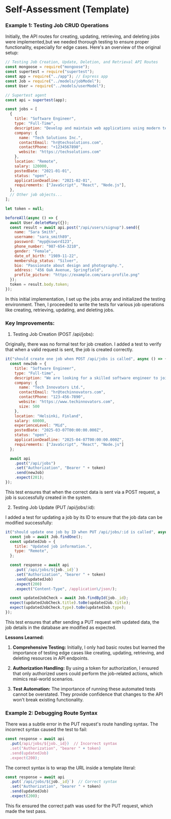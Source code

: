 # Self-Assessment (Template)

### Example 1: Testing Job CRUD Operations

Initially, the API routes for creating, updating, retrieving, and deleting jobs were implemented,but we needed thorough testing to ensure proper functionality, 
especially for edge cases. Here's an overview of the original setup:

```javascript
// Testing Job Creation, Update, Deletion, and Retrieval API Routes
const mongoose = require("mongoose");
const supertest = require("supertest");
const app = require("../app"); // Express app
const Job = require("../models/jobModel");
const User = require("../models/userModel");

// Supertest agent
const api = supertest(app);

const jobs = [
  {
    title: "Software Engineer",
    type: "Full-Time",
    description: "Develop and maintain web applications using modern technologies.",
    company: {
      name: "Tech Solutions Inc.",
      contactEmail: "hr@techsolutions.com",
      contactPhone: "+1234567890",
      website: "https://techsolutions.com"
    },
    location: "Remote",
    salary: 120000,
    postedDate: "2021-01-01",
    status: "open",
    applicationDeadline: "2021-02-01",
    requirements: ["JavaScript", "React", "Node.js"],
  },
  // Other job objects...
];

let token = null;

beforeAll(async () => {
  await User.deleteMany({});
  const result = await api.post("/api/users/signup").send({
    name: "Sara Smith",
    username: "sara_smith89",
    password: "myp@ssword123",
    phone_number: "987-654-3210",
    gender: "Female",
    date_of_birth: "1989-11-22",
    membership_status: "Silver",
    bio: "Passionate about design and photography.",
    address: "456 Oak Avenue, Springfield",
    profile_picture: "https://example.com/sara-profile.png"
  });
  token = result.body.token;
});
```
In this initial implementation, I set up the jobs array and initialized the testing environment. Then, I proceeded to write the tests for various job operations like creating, retrieving, updating, and deleting jobs.

### Key Improvements:
1. Testing Job Creation (POST /api/jobs):

Originally, there was no formal test for job creation. I added a test to verify that when a valid request is sent, the job is created correctly.

```javascript
it("should create one job when POST /api/jobs is called", async () => {
  const newJob = {
    title: "Software Engineer",
    type: "Full-time",
    description: "We are looking for a skilled software engineer to join our team and build high-quality software solutions.",
    company: {
      name: "Tech Innovators Ltd.",
      contactEmail: "hr@techinnovators.com",
      contactPhone: "123-456-7890",
      website: "https://www.techinnovators.com",
      size: 500
    },
    location: "Helsinki, Finland",
    salary: 60000,
    experienceLevel: "Mid",
    postedDate: "2025-03-07T00:00:00.000Z",
    status: "open",
    applicationDeadline: "2025-04-07T00:00:00.000Z",
    requirements: ["JavaScript", "React", "Node.js"]
  };

  await api
    .post("/api/jobs")
    .set("Authorization", "Bearer " + token)
    .send(newJob)
    .expect(201);
});
```
This test ensures that when the correct data is sent via a POST request, a job is successfully created in the system. 

2. Testing Job Update (PUT /api/jobs/:id):

I added a test for updating a job by its ID to ensure that the job data can be modified successfully:


```javascript
it("should update one job by ID when PUT /api/jobs/:id is called", async () => {
  const job = await Job.findOne();
  const updatedJob = {
    title: "Updated job information.",
    type: "Remote",
  };

  const response = await api
    .put(`/api/jobs/${job._id}`)
    .set("Authorization", "bearer " + token)
    .send(updatedJob)
    .expect(200)
    .expect("Content-Type", /application\/json/);

  const updatedJobCheck = await Job.findById(job._id);
  expect(updatedJobCheck.title).toBe(updatedJob.title);
  expect(updatedJobCheck.type).toBe(updatedJob.type);
});
```
This test ensures that after sending a PUT request with updated data, the job details in the database are modified as expected.

**Lessons Learned:**

1. **Comprehensive Testing:** Initially, I only had basic routes but learned the importance of testing edge cases like creating, updating, retrieving, and deleting resources in API endpoints.
2. **Authorization Handling:** By using a token for authorization, I ensured that only authorized users could perform the job-related actions, which mimics real-world scenarios. 

3. **Test Automation:** The importance of running these automated tests cannot be overstated. They provide confidence that changes to the API won't break existing functionality.

### Example 2: Debugging Route Syntax

There was a subtle error in the PUT request's route handling syntax. The incorrect syntax caused the test to fail:

```js
const response = await api
  .put(/api/jobs/${job._id})  // Incorrect syntax
  .set("Authorization", "bearer " + token)
  .send(updatedJob)
  .expect(200);

```

The correct syntax is to wrap the URL inside a template literal:

```js
const response = await api
  .put(`/api/jobs/${job._id}`)  // Correct syntax
  .set("Authorization", "bearer " + token)
  .send(updatedJob)
  .expect(200);
```

This fix ensured the correct path was used for the PUT request, which made the test pass.